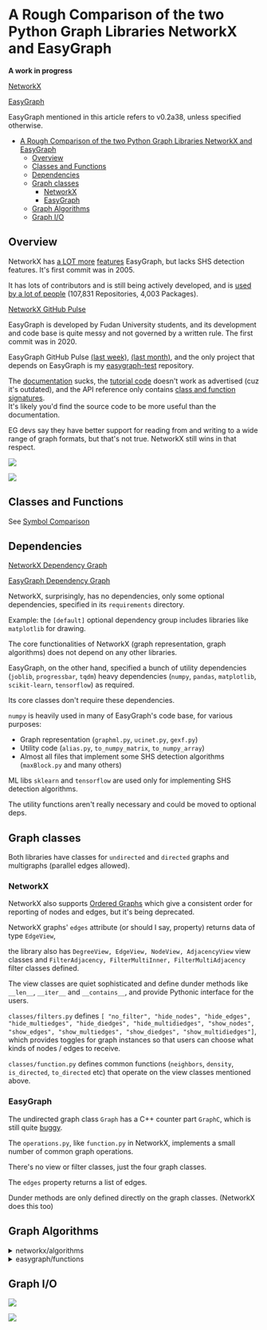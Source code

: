 # A Rough Comparison of the two Python Graph Libraries NetworkX and EasyGraph

**A work in progress**

[NetworkX](https://networkx.org)

[EasyGraph](https://github.com/easy-graph/Easy-Graph)

EasyGraph mentioned in this article refers to v0.2a38, unless specified otherwise.

- [A Rough Comparison of the two Python Graph Libraries NetworkX and EasyGraph](#a-rough-comparison-of-the-two-python-graph-libraries-networkx-and-easygraph)
  - [Overview](#overview)
  - [Classes and Functions](#classes-and-functions)
  - [Dependencies](#dependencies)
  - [Graph classes](#graph-classes)
    - [NetworkX](#networkx)
    - [EasyGraph](#easygraph)
  - [Graph Algorithms](#graph-algorithms)
  - [Graph I/O](#graph-io)

## Overview

NetworkX has [a LOT more](#classes-and-functions) [features](#graph-algorithms) EasyGraph, but lacks SHS detection features. It's first commit was in 2005.

It has lots of contributors and is still being actively developed, and is [used by a lot of people](https://github.com/networkx/networkx/network/dependents) (107,831 Repositories, 4,003 Packages).

[NetworkX GitHub Pulse](https://github.com/networkx/networkx/pulse)

EasyGraph is developed by Fudan University students, and its development and code base is quite messy and not governed by a written rule. The first commit was in 2020.

EasyGraph GitHub Pulse [(last week)](https://github.com/easy-graph/Easy-Graph/pulse), [(last month)](https://github.com/easy-graph/Easy-Graph/pulse/monthly), and the only project that depends on EasyGraph is my [easygraph-test](https://github.com/easy-graph/Easy-Graph/network/dependents) repository.


The [documentation](https://easy-graph.github.io/) sucks, the [tutorial code](https://easy-graph.github.io/tutorial.html) doesn't work as advertised (cuz it's outdated), and the API reference only contains [class and function signatures](https://easy-graph.github.io/reference/structural_hole_spanners.html).  
It's likely you'd find the source code to be more useful than the documentation.

EG devs say they have better support for reading from and writing to a wide range of graph formats, but that's not true. NetworkX still wins in that respect.

![](./images/networkx-overview.png)

![](./images/Easy-Graph-overview.png)

## Classes and Functions

See [Symbol Comparison](./symbol-comparison.md)

## Dependencies

[NetworkX Dependency Graph](https://github.com/networkx/networkx/network/dependencies)

[EasyGraph Dependency Graph](https://github.com/easy-graph/Easy-Graph/network/dependencies)

NetworkX, surprisingly, has no dependencies, only some optional dependencies, specified in its `requirements` directory.

Example: the `[default]` optional dependency group includes libraries like `matplotlib` for drawing.

The core functionalities of NetworkX (graph representation, graph algorithms) does not depend on any other libraries.

<!-- cSpell:disable -->
EasyGraph, on the other hand, specified a bunch of utility dependencies (`joblib`, `progressbar`, `tqdm`) heavy dependencies (`numpy`, `pandas`, `matplotlib`, `scikit-learn`, `tensorflow`) as required.

Its core classes don't require these dependencies.

`numpy` is heavily used in many of EasyGraph's code base, for various purposes:
- Graph representation (`graphml.py`, `ucinet.py`, `gexf.py`)
- Utility code (`alias.py`, `to_numpy_matrix`, `to_numpy_array`)
- Almost all files that implement some SHS detection algorithms (`maxBlock.py` and many others)

ML libs `sklearn` and `tensorflow` are used only for implementing SHS detection algorithms.

The utility functions aren't really necessary and could be moved to optional deps.


<!-- cSpell:enable -->

## Graph classes


Both libraries have classes for `undirected` and `directed` graphs and multigraphs (parallel edges allowed).

### NetworkX

NetworkX also supports [Ordered Graphs](https://networkx.org/documentation/stable/reference/classes/ordered.html) which give a consistent order for reporting of nodes and edges, but it's being deprecated.

NetworkX graphs' `edges` attribute (or should I say, property) returns data of type `EdgeView`,

the library also has `DegreeView, EdgeView, NodeView, AdjacencyView` view classes and `FilterAdjacency, FilterMultiInner, FilterMultiAdjacency` filter classes defined.

The view classes are quiet sophisticated and define dunder methods like `__len__`, `__iter__` and `__contains__`, and provide Pythonic interface for the users.

`classes/filters.py` defines `[ "no_filter", "hide_nodes", "hide_edges", "hide_multiedges", "hide_diedges", "hide_multidiedges", "show_nodes", "show_edges", "show_multiedges", "show_diedges", "show_multidiedges"]`, which provides toggles for graph instances so that users can choose what kinds of nodes / edges to receive.

`classes/function.py` defines common functions (`neighbors`, `density`, `is_directed`, `to_directed` etc) that operate on the view classes mentioned above.

### EasyGraph

The undirected graph class `Graph` has a C++ counter part `GraphC`, which is still quite [buggy](https://github.com/tddschn/easygraph-test).

The `operations.py`, like `function.py` in NetworkX, implements a small number of common graph operations.

There's no view or filter classes, just the four graph classes. 

The `edges` property returns a list of edges.

Dunder methods are only defined directly on the graph classes. (NetworkX does this too)

## Graph Algorithms

<details>
  <summary>networkx/algorithms</summary>
  
  ```
networkx/algorithms
├── __init__.py
├── approximation
│  ├── __init__.py
│  ├── clique.py
│  ├── clustering_coefficient.py
│  ├── connectivity.py
│  ├── distance_measures.py
│  ├── dominating_set.py
│  ├── kcomponents.py
│  ├── matching.py
│  ├── maxcut.py
│  ├── ramsey.py
│  ├── steinertree.py
│  ├── traveling_salesman.py
│  ├── treewidth.py
│  └── vertex_cover.py
├── assortativity
│  ├── __init__.py
│  ├── connectivity.py
│  ├── correlation.py
│  ├── mixing.py
│  ├── neighbor_degree.py
│  └── pairs.py
├── asteroidal.py
├── bipartite
│  ├── __init__.py
│  ├── basic.py
│  ├── centrality.py
│  ├── cluster.py
│  ├── covering.py
│  ├── edgelist.py
│  ├── generators.py
│  ├── matching.py
│  ├── matrix.py
│  ├── projection.py
│  ├── redundancy.py
│  └── spectral.py
├── boundary.py
├── bridges.py
├── centrality
│  ├── __init__.py
│  ├── betweenness.py
│  ├── betweenness_subset.py
│  ├── closeness.py
│  ├── current_flow_betweenness.py
│  ├── current_flow_betweenness_subset.py
│  ├── current_flow_closeness.py
│  ├── degree_alg.py
│  ├── dispersion.py
│  ├── eigenvector.py
│  ├── flow_matrix.py
│  ├── group.py
│  ├── harmonic.py
│  ├── katz.py
│  ├── load.py
│  ├── percolation.py
│  ├── reaching.py
│  ├── second_order.py
│  ├── subgraph_alg.py
│  ├── trophic.py
│  └── voterank_alg.py
├── chains.py
├── chordal.py
├── clique.py
├── cluster.py
├── coloring
│  ├── __init__.py
│  ├── equitable_coloring.py
│  └── greedy_coloring.py
├── communicability_alg.py
├── community
│  ├── __init__.py
│  ├── asyn_fluid.py
│  ├── centrality.py
│  ├── community_utils.py
│  ├── kclique.py
│  ├── kernighan_lin.py
│  ├── label_propagation.py
│  ├── louvain.py
│  ├── lukes.py
│  ├── modularity_max.py
│  └── quality.py
├── components
│  ├── __init__.py
│  ├── attracting.py
│  ├── biconnected.py
│  ├── connected.py
│  ├── semiconnected.py
│  ├── strongly_connected.py
│  └── weakly_connected.py
├── connectivity
│  ├── __init__.py
│  ├── connectivity.py
│  ├── cuts.py
│  ├── disjoint_paths.py
│  ├── edge_augmentation.py
│  ├── edge_kcomponents.py
│  ├── kcomponents.py
│  ├── kcutsets.py
│  ├── stoerwagner.py
│  └── utils.py
├── core.py
├── covering.py
├── cuts.py
├── cycles.py
├── d_separation.py
├── dag.py
├── distance_measures.py
├── distance_regular.py
├── dominance.py
├── dominating.py
├── efficiency_measures.py
├── euler.py
├── flow
│  ├── __init__.py
│  ├── boykovkolmogorov.py
│  ├── capacityscaling.py
│  ├── dinitz_alg.py
│  ├── edmondskarp.py
│  ├── gomory_hu.py
│  ├── maxflow.py
│  ├── mincost.py
│  ├── networksimplex.py
│  ├── preflowpush.py
│  ├── shortestaugmentingpath.py
│  └── utils.py
├── graph_hashing.py
├── graphical.py
├── hierarchy.py
├── hybrid.py
├── isolate.py
├── isomorphism
│  ├── __init__.py
│  ├── ismags.py
│  ├── isomorph.py
│  ├── isomorphvf2.py
│  ├── matchhelpers.py
│  ├── temporalisomorphvf2.py
│  ├── tree_isomorphism.py
│  └── vf2userfunc.py
├── link_analysis
│  ├── __init__.py
│  ├── hits_alg.py
│  └── pagerank_alg.py
├── link_prediction.py
├── lowest_common_ancestors.py
├── matching.py
├── minors
│  ├── __init__.py
│  └── contraction.py
├── mis.py
├── moral.py
├── node_classification
│  ├── __init__.py
│  ├── hmn.py
│  ├── lgc.py
│  └── utils.py
├── non_randomness.py
├── operators
│  ├── __init__.py
│  ├── all.py
│  ├── binary.py
│  ├── product.py
│  └── unary.py
├── planar_drawing.py
├── planarity.py
├── polynomials.py
├── reciprocity.py
├── regular.py
├── richclub.py
├── shortest_paths
│  ├── __init__.py
│  ├── astar.py
│  ├── dense.py
│  ├── generic.py
│  ├── unweighted.py
│  └── weighted.py
├── similarity.py
├── simple_paths.py
├── smallworld.py
├── smetric.py
├── sparsifiers.py
├── structuralholes.py
├── summarization.py
├── swap.py
├── threshold.py
├── tournament.py
├── traversal
│  ├── __init__.py
│  ├── beamsearch.py
│  ├── breadth_first_search.py
│  ├── depth_first_search.py
│  ├── edgebfs.py
│  └── edgedfs.py
├── tree
│  ├── __init__.py
│  ├── branchings.py
│  ├── coding.py
│  ├── decomposition.py
│  ├── mst.py
│  ├── operations.py
│  └── recognition.py
├── triads.py
├── vitality.py
├── voronoi.py
└── wiener.py

  ```
<!-- Two important rules:

Make sure you have an empty line after the closing </summary> tag, otherwise the markdown/code blocks won't show correctly.
Make sure you have an empty line after the closing </details> tag if you have multiple collapsible sections. -->
</details>


<details>
  <summary>easygraph/functions</summary>
  
  ```
functions
├── __init__.py
├── centrality
│  ├── __init__.py
│  ├── betweenness.py
│  ├── clossness.py
│  ├── degree.py
│  └── flowbetweenness.py
├── community
│  ├── __init__.py
│  ├── LPA.py
│  ├── modularity.py
│  ├── modularity_max_detection.py
│  └── motif.py
├── components
│  ├── __init__.py
│  ├── biconnected.py
│  ├── connected.py
│  └── ego_betweenness.py
├── drawing
│  ├── __init__.py
│  ├── drawing.py
│  ├── plot.py
│  └── positioning.py
├── graph_embedding
│  ├── __init__.py
│  ├── deepwalk.py
│  ├── line.py
│  ├── NOBE.py
│  ├── node2vec.py
│  └── sdne.py
├── graph_generator
│  ├── __init__.py
│  ├── classic.py
│  └── RandomNetwork.py
├── not_sorted
│  ├── __init__.py
│  ├── bridges.py
│  ├── cluster.py
│  ├── laplacian.py
│  ├── mst.py
│  └── pagerank.py
├── path
│  ├── __init__.py
│  └── path.py
└── structural_holes
   ├── __init__.py
   ├── AP_Greedy.py
   ├── evaluation.py
   ├── HAM.py
   ├── HIS.py
   ├── ICC.py
   ├── maxBlock.py
   ├── MaxD.py
   ├── metrics.py
   ├── NOBE.py
   ├── SHII_metric.py
   ├── strong_connected_component.py
   └── weakTie.py

  ```
<!-- Two important rules:

Make sure you have an empty line after the closing </summary> tag, otherwise the markdown/code blocks won't show correctly.
Make sure you have an empty line after the closing </details> tag if you have multiple collapsible sections. -->
</details>

## Graph I/O

![](images/networkx-readwrite.png)

![](images/eg-readwrite.png)
